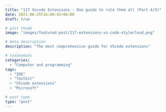 ```yaml
---
title: "117 Vscode Extensions - One guide to rule them all (Part 4/5)"
date: 2021-06-25T16:09:41+08:00
draft: true

# post thumb
image: "images/featured-post/117-extensions-vs-code-stylecloud.png"

# meta description
description: "The most comprehensive guide for VScode extensions"

# taxonomies
categories:
  - "Computer and programming"
tags:
  - "IDE"
  - "Toolkit"
  - "VScode extensions"
  - "Microsoft"

# post type
type: "post"
---
```

